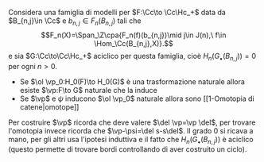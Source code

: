 Considera una famiglia di modelli per $F:\Cc\to \Cc\Hc_+$ data da $B_{n,j}\in \Cc$ e $b_{n,j}\in F_n(B_{n,j})$ tali che$$F_n(X)=\Span_\Z\cpa{F_n(f)(b_{n,j})\mid j\in J(n),\ f\in \Hom_\Cc(B_{n,j},X)}.$$e sia $G:\Cc\to\Cc\Hc_+$ aciclico per questa famiglia, cioè $H_n(G_\bullet(B_{n,j}))=0$ per ogni $n>0$.

- Se $\ol \vp_0:H_0(F)\to H_0(G)$ è una trasformazione naturale allora esiste $\vp:F\to G$ naturale che la induce
- Se $\vp$ e $\psi$ inducono $\ol \vp_0$ naturale allora sono [[1-Omotopia di catene|omotope]]

Per costruire $\vp$ ricorda che deve valere $\del \vp=\vp \del$, per trovare l'omotopia invece ricorda che $\vp-\psi=\del s-s\del$. Il grado $0$ si ricava a mano, per gli altri usa l'ipotesi induttiva e il fatto che $H_n(G_\bullet(B_{n,j}))$ è aciclico (questo permette di trovare bordi controllando di aver costruito un ciclo).